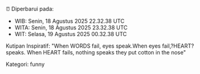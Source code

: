 ⏰ Diperbarui pada:
- WIB: Senin, 18 Agustus 2025 22.32.38 UTC
- WITA: Senin, 18 Agustus 2025 23.32.38 UTC
- WIT: Selasa, 19 Agustus 2025 00.32.38 UTC

Kutipan Inspiratif:
"When WORDS fail, eyes speak.When eyes fail,?HEART? speaks. When HEART fails, nothing speaks they put cotton in the nose"


Kategori: funny

